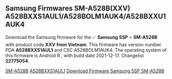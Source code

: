 <h2>Samsung Firmwares SM-A528B(XXV) A528BXXS1AUL1/A528BOLM1AUK4/A528BXXU1AUK4</h2>
Download the Samsung firmware for the ✅ <strong>Samsung SSP </strong> ⭐ <strong>SM-A528B</strong> with product code <strong>XXV</strong> <strong> from Vietnam</strong>. This firmware has version number PDA <strong>A528BXXS1AUL1</strong> and CSC A528BOLM1AUK4. The operating system of this firmware is Android R , with build date 2021-12-17. Changelist <strong>22775054</strong>.


[SM-A528B](https://samfirm.shop/samsung/model/SM-A528B)
[A528BXXS1AUL1](https://samfirm.shop/samsung/pda/A528BXXS1AUL1)
[Download Firmware Samsung SSP SM-A528B](https://samfirm.shop/samsung/firmware/483595)
